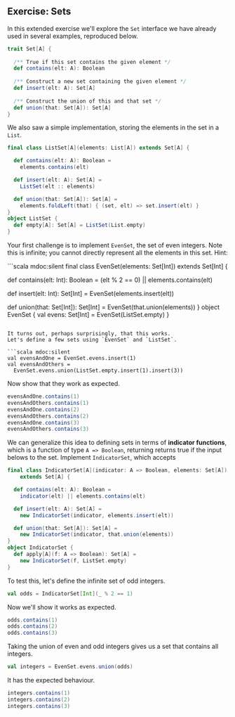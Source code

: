 ## Exercise: Sets

In this extended exercise we'll explore the `Set` interface we have already used in several examples, reproduced below.

```scala mdoc:silent
trait Set[A] {
  
  /** True if this set contains the given element */
  def contains(elt: A): Boolean
  
  /** Construct a new set containing the given element */
  def insert(elt: A): Set[A]
  
  /** Construct the union of this and that set */
  def union(that: Set[A]): Set[A]
}
```

We also saw a simple implementation, storing the elements in the set in a `List`.

```scala mdoc:silent
final class ListSet[A](elements: List[A]) extends Set[A] {

  def contains(elt: A): Boolean =
    elements.contains(elt)

  def insert(elt: A): Set[A] =
    ListSet(elt :: elements)

  def union(that: Set[A]): Set[A] =
    elements.foldLeft(that) { (set, elt) => set.insert(elt) }
}
object ListSet {
  def empty[A]: Set[A] = ListSet(List.empty)
}
```

Your first challenge is to implement `EvenSet`, the set of even integers. Note this is infinite; you cannot directly represent all the elements in this set. Hint: 

<div class="solution">
```scala mdoc:silent
final class EvenSet(elements: Set[Int]) extends Set[Int] {

  def contains(elt: Int): Boolean =
    (elt % 2 == 0) || elements.contains(elt)

  def insert(elt: Int): Set[Int] =
    EvenSet(elements.insert(elt))

  def union(that: Set[Int]): Set[Int] =
    EvenSet(that.union(elements))
}
object EvenSet {
  val evens: Set[Int] = EvenSet(ListSet.empty)
}
```

It turns out, perhaps surprisingly, that this works.
Let's define a few sets using `EvenSet` and `ListSet`.

```scala mdoc:silent
val evensAndOne = EvenSet.evens.insert(1)
val evensAndOthers = 
  EvenSet.evens.union(ListSet.empty.insert(1).insert(3))
```

Now show that they work as expected.

```scala mdoc
evensAndOne.contains(1)
evensAndOthers.contains(1)
evensAndOne.contains(2)
evensAndOthers.contains(2)
evensAndOne.contains(3)
evensAndOthers.contains(3)
```
</div>

We can generalize this idea to defining sets in terms of **indicator functions**, which is a function of type `A => Boolean`, returning returns true if the input belows to the set. Implement `IndicatorSet`, which accepts

```scala mdoc:silent
final class IndicatorSet[A](indicator: A => Boolean, elements: Set[A])
    extends Set[A] {

  def contains(elt: A): Boolean =
    indicator(elt) || elements.contains(elt)

  def insert(elt: A): Set[A] =
    new IndicatorSet(indicator, elements.insert(elt))

  def union(that: Set[A]): Set[A] =
    new IndicatorSet(indicator, that.union(elements))
}
object IndicatorSet {
  def apply[A](f: A => Boolean): Set[A] = 
    new IndicatorSet(f, ListSet.empty)
}
```

To test this, let's define the infinite set of odd integers.

```scala mdoc:silent
val odds = IndicatorSet[Int](_ % 2 == 1)
```

Now we'll show it works as expected.

```scala mdoc
odds.contains(1)
odds.contains(2)
odds.contains(3)
```

Taking the union of even and odd integers gives us a set that contains all integers.

```scala mdoc:silent
val integers = EvenSet.evens.union(odds)
```

It has the expected behaviour.

```scala mdoc
integers.contains(1)
integers.contains(2)
integers.contains(3)
```
